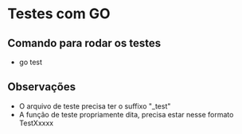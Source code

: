 # Testes com GO

## Comando para rodar os testes

- go test

## Observações

- O arquivo de teste precisa ter o suffixo "\_test"
- A função de teste propriamente dita, precisa estar nesse formato TestXxxxx

